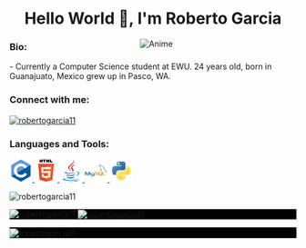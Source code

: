 <h1 align="center">Hello World 👋, I'm Roberto Garcia</h1>
<img align= "right" alt="Anime" width="275" src= "https://aniyuki.com/wp-content/uploads/2021/12/aniyuki-itachi-if-59.gif">

<h3 align="left">Bio:</h3>
- Currently a Computer Science student at EWU. 
24 years old, born in Guanajuato, Mexico grew up in Pasco, WA.

<h3 align="left">Connect with me:</h3>
<p align="left">
<a href="https://codepen.io/robertogarcia11" target="blank"><img align="center" src="https://raw.githubusercontent.com/rahuldkjain/github-profile-readme-generator/master/src/images/icons/Social/codepen.svg" alt="robertogarcia11" height="30" width="40" /></a>
</p>

<h3 align="left">Languages and Tools:</h3>
<p align="left"> <a href="https://www.cprogramming.com/" target="_blank" rel="noreferrer"> <img src="https://raw.githubusercontent.com/devicons/devicon/master/icons/c/c-original.svg" alt="c" width="40" height="40"/> </a> <a href="https://www.w3.org/html/" target="_blank" rel="noreferrer"> <img src="https://raw.githubusercontent.com/devicons/devicon/master/icons/html5/html5-original-wordmark.svg" alt="html5" width="40" height="40"/> </a> <a href="https://www.java.com" target="_blank" rel="noreferrer"> <img src="https://raw.githubusercontent.com/devicons/devicon/master/icons/java/java-original.svg" alt="java" width="40" height="40"/> </a> <a href="https://www.mysql.com/" target="_blank" rel="noreferrer"> <img src="https://raw.githubusercontent.com/devicons/devicon/master/icons/mysql/mysql-original-wordmark.svg" alt="mysql" width="40" height="40"/> </a> <a href="https://www.python.org" target="_blank" rel="noreferrer"> <img src="https://raw.githubusercontent.com/devicons/devicon/master/icons/python/python-original.svg" alt="python" width="40" height="40"/> </a> </p>

<p align="left"> <img src="https://komarev.com/ghpvc/?username=robertogarcia11&label=Profile%20views&color=0e75b6&style=flat" alt="robertogarcia11" /> </p>

<p style="background-color: black;"><img align="left" src="https://github-readme-stats.vercel.app/api/top-langs?username=robertogarcia11&show_icons=true&locale=en&layout=compact" alt="robertogarcia11" /></p>

<p style="background-color: black;">&nbsp;<img align="center" src="https://github-readme-stats.vercel.app/api?username=robertogarcia11&show_icons=true&locale=en" alt="robertogarcia11" /></p>

<p style="background-color: black;"><img align="center" src="https://github-readme-streak-stats.herokuapp.com/?user=robertogarcia11&" alt="robertogarcia11" /></p>

